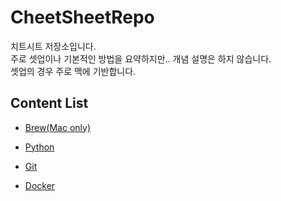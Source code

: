 # CheetSheetRepo
치트시트 저장소입니다.   
주로 셋업이나 기본적인 방법을 요약하지만.. 개념 설명은 하지 않습니다.  
셋업의 경우 주로 맥에 기반합니다.


## Content List
- [Brew(Mac only)](https://github.com/liante0904/CheetSheetRepo/blob/master/Brew.md)
- [Python](https://github.com/liante0904/CheetSheetRepo/blob/master/Python.md)

- [Git](https://github.com/liante0904/CheetSheetRepo/blob/master/Git.md)
- [Docker](https://github.com/liante0904/CheetSheetRepo/blob/master/Docker.md)
